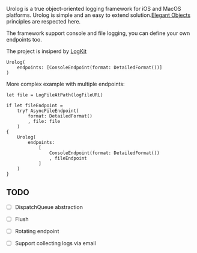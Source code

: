 Urolog is a true object-oriented logging framework for iOS and MacOS platforms.
Urolog is simple and an easy to extend solution.[Elegant Objects](https://www.elegantobjects.org/) 
principles 
are respected here. 

The framework support console and file logging, you can define your own endpoints too.

The project is insiperd by [LogKit](https://github.com/logkit/logkit)

```
Urolog(
    endpoints: [ConsoleEndpoint(format: DetailedFormat())]
)
```

More complex example with multiple endpoints:
```
let file = LogFileAtPath(logFileURL)

if let fileEndpoint = 
    try? AsyncFileEndpoint(
        format: DetailedFormat()
        , file: file
    )
{
    Urolog(
        endpoints: 
            [
                ConsoleEndpoint(format: DetailedFormat())
                , fileEndpoint
            ]
    )
}
```

## TODO

- [ ] DispatchQueue abstraction
- [ ] Flush 
- [ ] Rotating endpoint
- [ ] Support collecting logs via email

